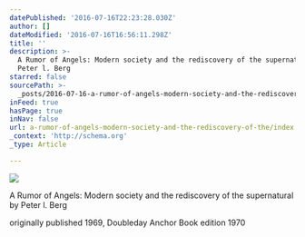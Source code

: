 ```yaml
---
datePublished: '2016-07-16T22:23:28.030Z'
author: []
dateModified: '2016-07-16T16:56:11.298Z'
title: ''
description: >-
  A Rumor of Angels: Modern society and the rediscovery of the supernatural by
  Peter l. Berg
starred: false
sourcePath: >-
  _posts/2016-07-16-a-rumor-of-angels-modern-society-and-the-rediscovery-of-the.md
inFeed: true
hasPage: true
inNav: false
url: a-rumor-of-angels-modern-society-and-the-rediscovery-of-the/index.html
_context: 'http://schema.org'
_type: Article

---
```

![](https://the-grid-user-content.s3-us-west-2.amazonaws.com/33b09230-5c5e-4770-ba15-91091c7af3d9.jpg)

A Rumor of Angels: Modern society and the rediscovery of the supernatural by Peter l. Berg

originally published 1969, Doubleday Anchor Book edition 1970